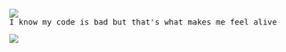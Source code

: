 <pre>
<img src="https://github-readme-stats.vercel.app/api/top-langs/?username=anuraghazra&layout=compact">
I know my code is bad but that's what makes me feel alive
</pre>
<img src="https://komarev.com/ghpvc/?username=putragilanq">
